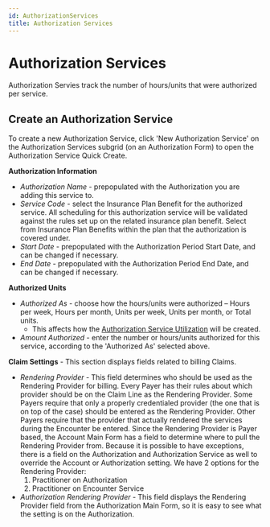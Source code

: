 ```yaml
---
id: AuthorizationServices
title: Authorization Services
---
```


# Authorization Services 
Authorization Servies track the number of hours/units that were authorized per service. 

##  Create an Authorization Service

To create a new Authorization Service, click 'New Authorization Service' on the Authorization Services subgrid (on an Authorization Form) to open the Authorization Service Quick Create.

**Authorization Information**
- *Authorization Name* - prepopulated with the Authorization you are adding this service to.
- *Service Code* - select the Insurance Plan Benefit for the authorized service. All scheduling for this authorization service will be validated against the rules set up on the related insurance plan benefit. Select from Insurance Plan Benefits within the plan that the authorization is covered under.
- *Start Date* - prepopulated with the Authorization Period Start Date, and can be changed if necessary.
- *End Date* - prepopulated with the Authorization Period End Date, and can be changed if necessary.

**Authorized Units**
- *Authorized As* - choose how the hours/units were authorized – Hours per week, Hours per month, Units per week, Units per month, or Total units. 
    - This affects how the [Authorization Service Utilization](../Scheduling/Utilization.md/#authorization-service-utilizations) will be created.
- *Amount Authorized* - enter the number or hours/units authorized for this service, according to the 'Authorized As' selected above.

**Claim Settings** - This section displays fields related to billing Claims. 
- *Rendering Provider* - This field determines who should be used as the Rendering Provider for billing. Every Payer has their rules about which provider should be on the Claim Line as the Rendering Provider. Some Payers require that only a properly credentialed provider (the one that is on top of the case) should be entered as the Rendering Provider. Other Payers require that the provider that actually rendered the services during the Encounter be entered. Since the Rendering Provider is Payer based, the Account Main Form has a field to determine where to pull the Rendering Provider from. Because it is possible to have exceptions, there is a field on the Authorization and Authorization Service as well to override the Account or Authorization setting. We have 2 options for the Rendering Provider: 
    1. Practitioner on Authorization
    2. Practitioner on Encounter Service
- *Authorization Rendering Provider* - This field displays the Rendering Provider field from the Authorization Main Form, so it is easy to see what the setting is on the Authorization. 



